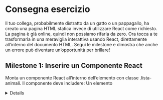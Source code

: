 # Consegna esercizio
Il tuo collega, probabilmente distratto da un gatto o un pappagallo, ha creato una pagina HTML statica invece di utilizzare React come richiesto. La pagina è già online, quindi non possiamo rifarla da zero. Ora tocca a te trasformarla in una meraviglia interattiva usando React, direttamente all’interno del documento HTML. Segui le milestone e dimostra che anche un errore può diventare un’opportunità per brillare!

## Milestone 1: Inserire un Componente React
Monta un componente React all’interno dell’elemento con classe .lista-animali.
Il componente deve includere:
Un elemento <details> con titolo "Animali", che contiene:
Una lista <ul> statica che viene creata a partire da un array di stringhe (animals) dove ciascuna stringa rappresenta il nome di un animale.

Obiettivo: Mostrare la struttura base della lista di animali con un <details> che può essere espanso o contratto.

## Milestone 2: Aggiungere Animali Casuali
1. Trasforma l’array animals usando useState (l’array è inizialmente vuoto).
2. Aggiungi un bottone "Aggiungi Animale" sopra il <details>.
3. Cliccando il bottone, un animale casuale viene aggiunto alla lista.
4. Usa un array predefinito per scegliere casualmente: const animalsChoices = ["Cane", "Gatto", "Pappagallo", "Cavallo", "Panda"];
5. L’animale selezionato deve essere aggiunto all’interno della lista <ul> come <li>.

Obiettivo: L’utente può vedere gli animali aggiunti dinamicamente nella lista.



## Milestone 3: Usare una Modale per Aggiungere Animali
Partendo da questo componente Modal:
function Modal({
      title, 
      content, 
      show = false, 
      onClose = () => {}
  }){
      return show && ReactDOM.createPortal(
          <div className="modal-container">
              <div className="modal">
                  <h2>{title}</h2>
                  <p>{content}</p>
                  <button onClick={onClose}>Annulla</button>
              </div>
          </div>,
          document.body
      )
  }

1. Espandilo affinché:
- La vecchia prop content può essere usata per passare un componente qualsiasi.
- Un nuovo div in fondo alla modale contiene il bottone Annulla e un nuovo bottone Conferma.
- Una nuova prop onConfirm si aspetta una funzione per gestire l’azione di conferma.
2. Sostituisci l’aggiunta casuale dell’animale con una modale interattiva:
- Cliccando il bottone "Aggiungi Animale," si apre una modale.
- La modale include un input di testo (passato al prop content) per inserire il nome di un animale.
- Conferma: Aggiunge l’animale alla lista e chiude la modale.
- Annulla: Chiude la modale senza modificare la lista.

Obiettivo: L’utente può aggiungere animali specifici utilizzando la modale.


